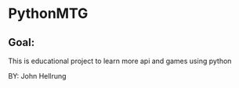 # PythonMTG

## Goal:
This is educational project to learn more api and games using python

BY: John Hellrung
